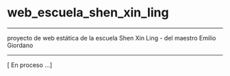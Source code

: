 # web_escuela_shen_xin_ling
---


proyecto de web estática de la escuela Shen Xin Ling - del maestro Emilio Giordano 

----

[ En proceso ...]
